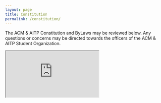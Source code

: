 ```yaml
---
layout: page
title: Constitution
permalink: /constitution/
---
```


The ACM & AITP Constitution and ByLaws may be reviewed below. Any questions or concerns may be directed towards the officers of the ACM & AITP Student Organization.


<iframe src="https://docs.google.com/document/d/1SzQA5bxQuUvYKY3t9auaO7aUYYEqgWnKkfWomebFZiw/pub?embedded=true"></iframe>
